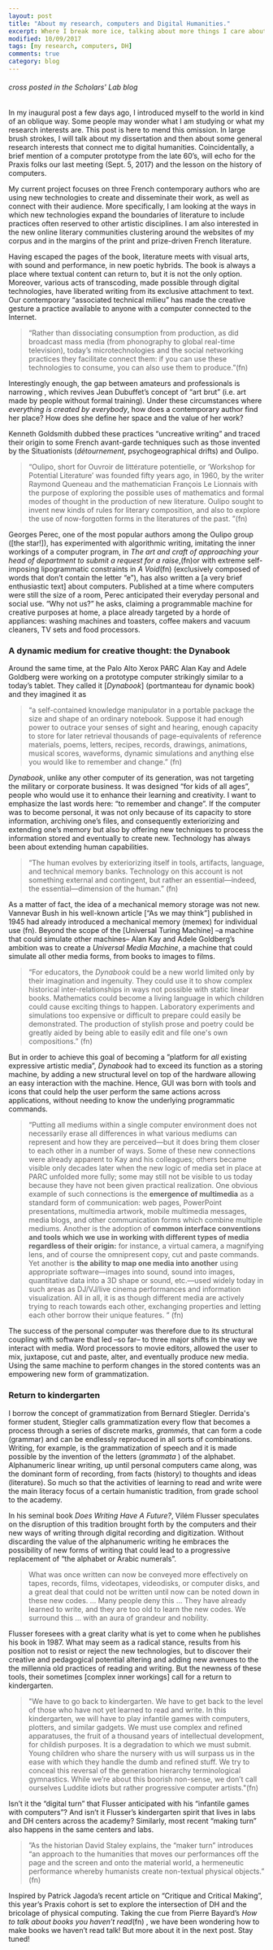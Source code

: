 ```yaml
---
layout: post
title: "About my research, computers and Digital Humanities."
excerpt: Where I break more ice, talking about more things I care about.
modified: 10/09/2017
tags: [my research, computers, DH]
comments: true
category: blog
---
```

###### cross posted in the Scholars' Lab blog  
In my inaugural post a few days ago, I introduced myself to the world in kind of an oblique way. Some people may wonder what I am studying or what my research interests are. This post is here to mend this omission. In large brush strokes, I will talk about my dissertation and then about some general research interests that connect me to digital humanities. Coincidentally, a brief mention of a computer prototype from the late 60’s, will echo for the Praxis folks our last meeting (Sept. 5, 2017) and the lesson on the history of computers.

My current project focuses on three French contemporary authors who are using new technologies to create and disseminate their work, as well as connect with their audience. More specifically, I am looking at the ways in which new technologies expand the boundaries of literature to include practices often reserved to other artistic disciplines. I am also interested in the new online literary communities clustering around the websites of my corpus and in the margins of the print and prize-driven French literature.

Having escaped the pages of the book, literature meets with visual arts, with sound and performance, in new poetic hybrids. The book is always a place where textual content can return to, but it is not the only option. Moreover, various acts of transcoding, made possible through digital technologies, have liberated writing from its exclusive attachment to text. Our contemporary “associated technical milieu” has made the creative gesture a practice available to anyone with a computer connected to the Internet.

> “Rather than dissociating consumption from production, as did broadcast mass media (from phonography to global real-time television), today’s microtechnologies and the social networking practices they facilitate connect them: if you can use these technologies to consume, you can also use them to produce.”(fn)

Interestingly enough, the gap between amateurs and professionals is narrowing , which revives Jean Dubuffet’s concept of “art brut” (i.e. art made by people without formal training). Under these circumstances where _everything is created by everybody_, how does a contemporary author find her place? How does she define her space and the value of her work?

Kenneth Goldsmith dubbed these practices “uncreative writing” and traced their origin to some French avant-garde techniques such as those invented by the Situationists (_détournement_, psychogeographical drifts) and Oulipo.

> “Oulipo, short for Ouvroir de littérature potentielle, or ‘Workshop for Potential Literature’ was founded fifty years ago, in 1960, by the writer Raymond Queneau and the mathematician François Le Lionnais with the purpose of exploring the possible uses of mathematics and formal modes of thought in the production of new literature. Oulipo sought to invent new kinds of rules for literary composition, and also to explore the use of now-forgotten forms in the literatures of the past. ”(fn)

Georges Perec, one of the most popular authors among the Oulipo group ([the star!]), has experimented with algorithmic writing, imitating the inner workings of a computer program, in _The art and craft of approaching your head of department to submit a request for a raise_,(fn)or with extreme self-imposing lipogrammatic constraints in _A Void_(fn) (exclusively composed of words that don’t contain the letter “e”), has also written a [a very brief enthusiastic text] about computers. Published at a time where computers were still the size of a room, Perec anticipated their everyday personal and social use. “Why not us?” he asks, claiming a programmable machine for creative purposes at home, a place already targeted by a horde of appliances:  washing machines and toasters, coffee makers and vacuum cleaners, TV sets and food processors.

### A dynamic medium for creative thought: the Dynabook
Around the same time, at the Palo Alto Xerox PARC Alan Kay and Adele Goldberg were working on a prototype computer strikingly similar to a today’s tablet. They called it [_Dynabook_] (portmanteau for dynamic book) and they imagined it as

> “a self-contained knowledge manipulator in a portable package the size and shape of an ordinary notebook. Suppose it had enough power to outrace your senses of sight and hearing, enough capacity to store for later retrieval thousands of page-equivalents of reference materials, poems, letters, recipes, records, drawings, animations, musical scores, waveforms, dynamic simulations and anything else you would like to remember and change.” (fn)

_Dynabook_,  unlike any other computer of its generation, was not targeting the military or corporate business. It was designed “for kids of all ages”, people who would use it to enhance their learning and creativity. I want to emphasize the last words here: “to remember and change”.  If the computer was to become personal, it was not only because of its capacity to store information, archiving one’s files, and consequently exteriorizing and extending one’s memory but also by offering new techniques to process the information stored and eventually to create new. Technology has always been about extending human capabilities.

> “The human evolves by exteriorizing itself in tools, artifacts, language, and technical memory banks. Technology on this account is not something external and contingent, but rather an essential—indeed, the essential—dimension of the human.” (fn)

As a matter of fact, the idea of a mechanical memory storage was not new. Vannevar Bush in his well-known article [“As we may think”] published in 1945 had already introduced a mechanical memory (memex) for individual use (fn). Beyond the scope of the [Universal Turing Machine] –a machine that could simulate other machines– Alan Kay and Adele Goldberg’s ambition was to create a _Universal Media Machine_, a machine that could simulate all other media forms, from books to images to films.

> “For educators, the _Dynabook_ could be a new world limited only by their imagination and ingenuity. They could use it to show complex historical inter-relationships in ways not possible with static linear books. Mathematics could become a living language in which children could cause exciting things to happen. Laboratory experiments and simulations too expensive or difficult to prepare could easily be demonstrated. The production of stylish prose and poetry could be greatly aided by being able to easily edit and file one's own compositions.” (fn)

But in order to achieve this goal of becoming a ”platform for _all_ existing expressive artistic media”, _Dynabook_ had to exceed its function as a storing machine,  by adding a new structural level on top of the hardware allowing an easy interaction with the machine. Hence, GUI was born with tools and icons that could help the user perform the same actions across applications, without needing to know the underlying programmatic commands.

> “Putting all mediums within a single computer environment does not necessarily erase all differences in what various mediums can represent and how they are perceived—but it does bring them closer to each other in a number of ways. Some of these new connections were already apparent to Kay and his colleagues; others became visible only decades later when the new logic of media set in place at PARC unfolded more fully; some may still not be visible to us today because they have not been given practical realization. One obvious example of such connections is the **emergence of multimedia** as a standard form of communication: web pages, PowerPoint presentations, multimedia artwork, mobile multimedia messages, media blogs, and other communication forms which combine multiple mediums. Another is the adoption of **common interface conventions and tools which we use in working with different types of media regardless of their origin:** for instance, a virtual camera, a magnifying lens, and of course the omnipresent copy, cut and paste commands. Yet another is **the ability to map one media into another** using appropriate software—images into sound, sound into images, quantitative data into a 3D shape or sound, etc.—used widely today in such areas as DJ/VJ/live cinema performances and information visualization. All in all, it is as though different media are actively trying to reach towards each other, exchanging properties and letting each other borrow their unique features. ” (fn)

The success of the personal computer was therefore due to its structural coupling with software that led –so far– to three major shifts in the way we interact with media. Word processors to movie editors, allowed the user to mix, juxtapose, cut and paste, alter, and eventually produce new media. Using the same machine to perform changes in the stored contents was an empowering new form of grammatization.

### Return to kindergarten
I borrow the concept of grammatization from Bernard Stiegler. Derrida's former student, Stiegler calls grammatization every flow that becomes a process through a series of discrete marks, _grammés_, that can form a code (grammar) and can be endlessly reproduced in all sorts of combinations. Writing, for example, is the grammatization of speech and it is made possible by the invention of the letters (_grammata_ ) of the alphabet. Alphanumeric linear writing, up until personal computers came along, was the dominant form of recording, from facts (history) to thoughts and ideas (literature). So much so that the activities of learning to read and write were the main literacy focus of a certain humanistic tradition, from grade school to the academy.

In his seminal book _Does Writing Have A Future?_, Vilém Flusser speculates on the disruption of this tradition brought forth by the computers and their new ways of writing through digital recording and digitization. Without discarding the value of the alphanumeric writing he embraces the possibility of new forms of writing that could lead to a progressive replacement of “the alphabet or Arabic numerals”.

> What was once written can now be conveyed more effectively on tapes, records, films, videotapes, videodisks, or computer disks, and a great deal that could not be written until now can be noted down in these new codes. … Many people deny this … They have already learned to write, and they are too old to learn the new codes. We surround this … with an aura of grandeur and nobility.

Flusser foresees with a great clarity what is yet to come when he publishes his book in 1987. What may seem as a radical stance, results from his position not to resist or reject the new technologies, but to discover their creative and pedagogical potential altering and adding new avenues to the the millennia old practices of reading and writing. But the newness of these tools, their sometimes [complex inner workings] call for a return to kindergarten.

> "We have to go back to kindergarten. We have to get back to the level of those who have not yet learned to read and write. In this kindergarten, we will have to play infantile games with computers, plotters, and similar gadgets. We must use complex and refined apparatuses, the fruit of a thousand years of intellectual development, for childish purposes. It is a degradation to which we must submit. Young children who share the nursery with us will surpass us in the ease with which they handle the dumb and refined stuff. We try to conceal this reversal of the generation hierarchy terminological gymnastics. While we’re about this boorish non-sense, we don’t call ourselves Luddite idiots but rather progressive computer artists."(fn)

Isn’t it the “digital turn” that Flusser anticipated with his “infantile games with computers”? And isn’t it Flusser’s kindergarten spirit that lives in labs and DH centers across the academy? Similarly, most recent “making turn” also happens in the same centers and labs.

>”As the historian David Staley explains, the “maker turn” introduces “an approach to the humanities that moves our performances off the page and the screen and onto the material world, a hermeneutic performance whereby humanists create non-textual physical objects.” (fn)

Inspired by Patrick Jagoda’s recent article on “Critique and Critical Making”, this year’s Praxis cohort is set to explore the intersection of DH and the bricolage of physical computing. Taking the cue from Pierre Bayard’s _How to talk about books you haven’t read_(fn) , we have been wondering how to make books we haven’t read talk! But more about it in the next post. Stay tuned!
